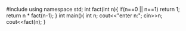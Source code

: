 #include<iostream>
using namespace std;
int fact(int n){
	if(n==0 || n==1) return 1;
	return n * fact(n-1);
}
int main(){
	int n;
	cout<<"enter n:";
	cin>>n;
	cout<<fact(n);
}


